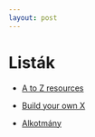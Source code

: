 ```yaml
---
layout: post
---
```


# Listák

- [A to Z resources](https://github.com/dipakkr/A-to-Z-Resources-for-Students)

- [Build your own X](https://github.com/danistefanovic/build-your-own-x)

- [Alkotmány](https://github.com/petergerner/alaptorveny)
